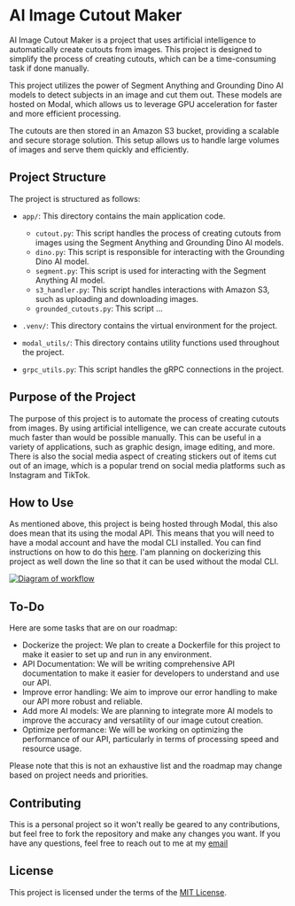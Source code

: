 # AI Image Cutout Maker

AI Image Cutout Maker is a project that uses artificial intelligence to automatically create cutouts from images. This project is designed to simplify the process of creating cutouts, which can be a time-consuming task if done manually.

This project utilizes the power of Segment Anything and Grounding Dino AI models to detect subjects in an image and cut them out. These models are hosted on Modal, which allows us to leverage GPU acceleration for faster and more efficient processing.

The cutouts are then stored in an Amazon S3 bucket, providing a scalable and secure storage solution. This setup allows us to handle large volumes of images and serve them quickly and efficiently.

## Project Structure

The project is structured as follows:

- `app/`: This directory contains the main application code.
  - `cutout.py`: This script handles the process of creating cutouts from images using the Segment Anything and Grounding Dino AI models.
  - `dino.py`: This script is responsible for interacting with the Grounding Dino AI model.
  - `segment.py`: This script is used for interacting with the Segment Anything AI model.
  - `s3_handler.py`: This script handles interactions with Amazon S3, such as uploading and downloading images.
  - `grounded_cutouts.py`: This script ...

- `.venv/`: This directory contains the virtual environment for the project.

- `modal_utils/`: This directory contains utility functions used throughout the project.

- `grpc_utils.py`: This script handles the gRPC connections in the project.


## Purpose of the Project

The purpose of this project is to automate the process of creating cutouts from images. By using artificial intelligence, we can create accurate cutouts much faster than would be possible manually. This can be useful in a variety of applications, such as graphic design, image editing, and more. There is also the social media aspect of creating stickers out of items cut out of an image, which is a popular trend on social media platforms such as Instagram and TikTok.

## How to Use

As mentioned above, this project is being hosted through Modal, this also does mean that its using the modal API. This means that you will need to have a modal account and have the modal CLI installed. You can find instructions on how to do this [here](https://docs.modal.ai/docs/getting-started). I'am planning on dockerizing this project as well down the line so that it can be used without the modal CLI.

[![Diagram of workflow](https://mermaid.ink/img/pako:eNptU8tu2zAQ_JUFLz1YNvyQHImHHPIqCrRFEcOXQBeGXDuEJVLlI61r-N9LkQriOOaJS87s7A6XB8K1QEKJxd8eFcc7ybaGtbWCsBh32sDaoklxv4Px9TXceqe9e7insO4azQR8a9kWE-jtLgJXCwq3rGnAaei8fQHZA_vo2fMduguUFNzcvxO5QeYQeLw4ZdxExiiq3Ok_KpaSFBJstYBxQIxPkq5QDeXCM-O7hPupQ379Grp7B_4ymqO1aAdhCyPQ7iVgRPLInpfy1vDgyUfYJYmvqNCE1mwQw7GVW4UC1o_fv1jQG-iGAgRsZIOX1EYnD_GIzhsFjbQukXHI501jz22O3P41g2_Sdg3bn6hFA-3Zi3-22MKrZH32hKwVyUiLpmVShHk69Kc1CX61WBMatoKZXU1qdQw4FipZ7RUn1BmPGfGdCDYMs0fohjU2nHZMPWn9ISb0QP4Suign-TTPi_myms6Wy6rMyJ7QIp_MyvlVXpTzYjmdV-UxI_9igumkSqusAuWqnBUZQSHDdP9I4x9_wfE_v6T5PA?type=png)](https://mermaid.live/edit#pako:eNptU8tu2zAQ_JUFLz1YNvyQHImHHPIqCrRFEcOXQBeGXDuEJVLlI61r-N9LkQriOOaJS87s7A6XB8K1QEKJxd8eFcc7ybaGtbWCsBh32sDaoklxv4Px9TXceqe9e7insO4azQR8a9kWE-jtLgJXCwq3rGnAaei8fQHZA_vo2fMduguUFNzcvxO5QeYQeLw4ZdxExiiq3Ok_KpaSFBJstYBxQIxPkq5QDeXCM-O7hPupQ379Grp7B_4ymqO1aAdhCyPQ7iVgRPLInpfy1vDgyUfYJYmvqNCE1mwQw7GVW4UC1o_fv1jQG-iGAgRsZIOX1EYnD_GIzhsFjbQukXHI501jz22O3P41g2_Sdg3bn6hFA-3Zi3-22MKrZH32hKwVyUiLpmVShHk69Kc1CX61WBMatoKZXU1qdQw4FipZ7RUn1BmPGfGdCDYMs0fohjU2nHZMPWn9ISb0QP4Suign-TTPi_myms6Wy6rMyJ7QIp_MyvlVXpTzYjmdV-UxI_9igumkSqusAuWqnBUZQSHDdP9I4x9_wfE_v6T5PA)


## To-Do

Here are some tasks that are on our roadmap:

- Dockerize the project: We plan to create a Dockerfile for this project to make it easier to set up and run in any environment.
- API Documentation: We will be writing comprehensive API documentation to make it easier for developers to understand and use our API.
- Improve error handling: We aim to improve our error handling to make our API more robust and reliable.
- Add more AI models: We are planning to integrate more AI models to improve the accuracy and versatility of our image cutout creation.
- Optimize performance: We will be working on optimizing the performance of our API, particularly in terms of processing speed and resource usage.

Please note that this is not an exhaustive list and the roadmap may change based on project needs and priorities.

## Contributing

This is a personal project so it won't really be geared to any contributions, but feel free to fork the repository and make any changes you want. If you have any questions, feel free to reach out to me at my [email](mailto:noahrijkaard@gmail.com)

## License

This project is licensed under the terms of the [MIT License](LICENSE).

